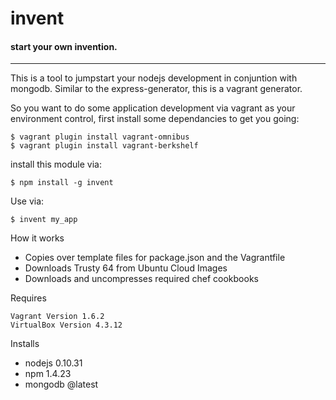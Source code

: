 invent
==============
#### start your own invention.
--------------

This is a tool to jumpstart your nodejs development in conjuntion with mongodb.
Similar to the express-generator, this is a vagrant generator. 

So you want to do some application development via vagrant as your environment control, first install some dependancies to get you going:
	
	$ vagrant plugin install vagrant-omnibus
	$ vagrant plugin install vagrant-berkshelf

install this module via: 

    $ npm install -g invent
    
Use via:

    $ invent my_app


How it works

* Copies over template files for package.json and the Vagrantfile
* Downloads Trusty 64 from Ubuntu Cloud Images
* Downloads and uncompresses required chef cookbooks

Requires

    Vagrant Version 1.6.2
    VirtualBox Version 4.3.12

Installs 
* nodejs 0.10.31
* npm 1.4.23
* mongodb @latest
